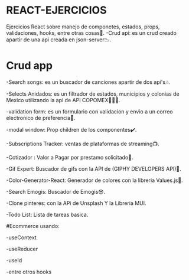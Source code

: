 # REACT-EJERCICIOS
Ejercicios React sobre manejo de componetes, estados, props, validaciones, hooks, entre otras cosas🤩.
-Crud api: es un crud creado apartir de una api creada en json-server📉.

# Crud app
-Search songs: es un buscador de canciones apartir de dos api's🎶.

-Selects Anidados: es un filtrador de estados, municipios y colonias de Mexico utilizando la api de API COPOMEX📍🇲🇽.

-validation form: es un formulario con validacion y envio a un correo electronico de preferencia📩.

-modal window: Prop children de los componentes✔️.

-Subscriptions Tracker: ventas de plataformas de streaming📺.

-Cotizador : Valor a Pagar por prestamo solicitado🏦.

-Gif Expert: Buscador de gifs con la API de (GIPHY DEVELOPERS API)🎁.

-Color-Generator-React: Generador de colores con la libreria Values.js🎨.

-Search Emogis: Buscador de Emogis😎.

-Clone pinteres: con la APi de Unsplash Y la Libreria MUI.

-Todo List: Lista de tareas basica.

#Ecommerce usando:

-useContext

-useReducer

-useId

-entre otros hooks
